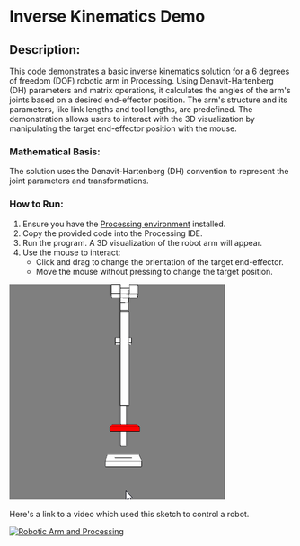 # Inverse Kinematics Demo

## Description:
This code demonstrates a basic inverse kinematics solution for a 6 degrees of freedom (DOF) robotic arm in Processing. Using Denavit-Hartenberg (DH) parameters and matrix operations, it calculates the angles of the arm's joints based on a desired end-effector position. The arm's structure and its parameters, like link lengths and tool lengths, are predefined. The demonstration allows users to interact with the 3D visualization by manipulating the target end-effector position with the mouse.

### Mathematical Basis:
The solution uses the Denavit-Hartenberg (DH) convention to represent the joint parameters and transformations. 

### How to Run:
1. Ensure you have the [Processing environment](https://processing.org/) installed.
2. Copy the provided code into the Processing IDE.
3. Run the program. A 3D visualization of the robot arm will appear.
4. Use the mouse to interact:
   - Click and drag to change the orientation of the target end-effector.
   - Move the mouse without pressing to change the target position.
   
![processing sketch preview](https://github.com/s4lt3d/IK_Sketch/blob/master/robotic_arm.gif?raw=true)

Here's a link to a video which used this sketch to control a robot. 

[![Robotic Arm and Processing](https://img.youtube.com/vi/T0fo-2nNwrg/0.jpg)](https://www.youtube.com/watch?v=T0fo-2nNwrg)
